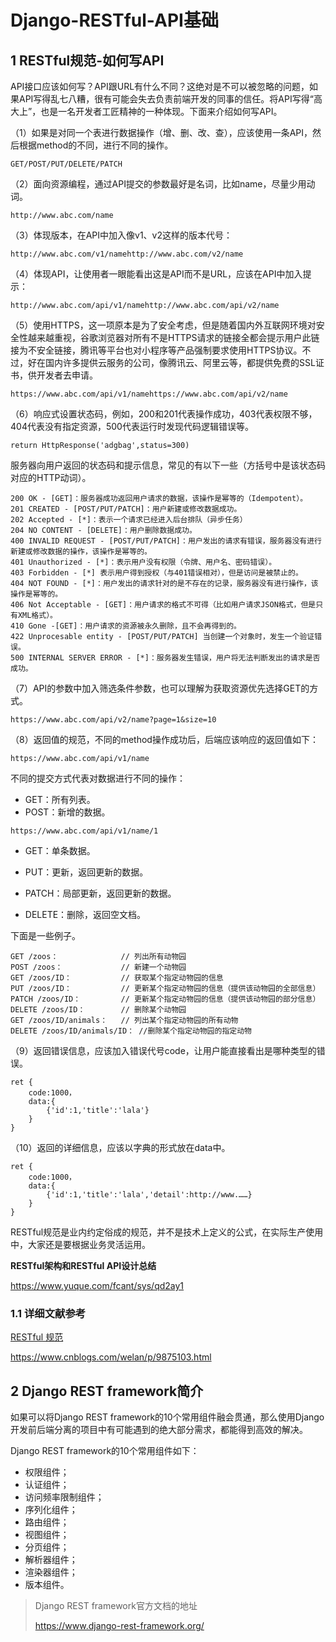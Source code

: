 # Django-RESTful-API基础



## 1 RESTful规范-如何写API

API接口应该如何写？API跟URL有什么不同？这绝对是不可以被忽略的问题，如果API写得乱七八糟，很有可能会失去负责前端开发的同事的信任。将API写得“高大上”，也是一名开发者工匠精神的一种体现。下面来介绍如何写API。



（1）如果是对同一个表进行数据操作（增、删、改、查），应该使用一条API，然后根据method的不同，进行不同的操作。

```
GET/POST/PUT/DELETE/PATCH
```



（2）面向资源编程，通过API提交的参数最好是名词，比如name，尽量少用动词。

```
http://www.abc.com/name
```



（3）体现版本，在API中加入像v1、v2这样的版本代号：

```
http://www.abc.com/v1/namehttp://www.abc.com/v2/name
```



（4）体现API，让使用者一眼能看出这是API而不是URL，应该在API中加入提示：

```
http://www.abc.com/api/v1/namehttp://www.abc.com/api/v2/name
```



（5）使用HTTPS，这一项原本是为了安全考虑，但是随着国内外互联网环境对安全性越来越重视，谷歌浏览器对所有不是HTTPS请求的链接全都会提示用户此链接为不安全链接，腾讯等平台也对小程序等产品强制要求使用HTTPS协议。不过，好在国内许多提供云服务的公司，像腾讯云、阿里云等，都提供免费的SSL证书，供开发者去申请。

```
https://www.abc.com/api/v1/namehttps://www.abc.com/api/v2/name
```



（6）响应式设置状态码，例如，200和201代表操作成功，403代表权限不够，404代表没有指定资源，500代表运行时发现代码逻辑错误等。

```
return HttpResponse('adgbag',status=300)
```





服务器向用户返回的状态码和提示信息，常见的有以下一些（方括号中是该状态码对应的HTTP动词）。

```
200 OK - [GET]：服务器成功返回用户请求的数据，该操作是幂等的（Idempotent）。
201 CREATED - [POST/PUT/PATCH]：用户新建或修改数据成功。
202 Accepted - [*]：表示一个请求已经进入后台排队（异步任务）
204 NO CONTENT - [DELETE]：用户删除数据成功。
400 INVALID REQUEST - [POST/PUT/PATCH]：用户发出的请求有错误，服务器没有进行新建或修改数据的操作，该操作是幂等的。
401 Unauthorized - [*]：表示用户没有权限（令牌、用户名、密码错误）。
403 Forbidden - [*] 表示用户得到授权（与401错误相对），但是访问是被禁止的。
404 NOT FOUND - [*]：用户发出的请求针对的是不存在的记录，服务器没有进行操作，该操作是幂等的。
406 Not Acceptable - [GET]：用户请求的格式不可得（比如用户请求JSON格式，但是只有XML格式）。
410 Gone -[GET]：用户请求的资源被永久删除，且不会再得到的。
422 Unprocesable entity - [POST/PUT/PATCH] 当创建一个对象时，发生一个验证错误。
500 INTERNAL SERVER ERROR - [*]：服务器发生错误，用户将无法判断发出的请求是否成功。
```





（7）API的参数中加入筛选条件参数，也可以理解为获取资源优先选择GET的方式。

```
https://www.abc.com/api/v2/name?page=1&size=10
```



（8）返回值的规范，不同的method操作成功后，后端应该响应的返回值如下：

```
https://www.abc.com/api/v1/name
```



不同的提交方式代表对数据进行不同的操作：

- GET：所有列表。
- POST：新增的数据。

```
https://www.abc.com/api/v1/name/1
```

- GET：单条数据。

- PUT：更新，返回更新的数据。
- PATCH：局部更新，返回更新的数据。
- DELETE：删除，返回空文档。



下面是一些例子。

```
GET /zoos：				// 列出所有动物园
POST /zoos：				// 新建一个动物园
GET /zoos/ID：			// 获取某个指定动物园的信息
PUT /zoos/ID：			// 更新某个指定动物园的信息（提供该动物园的全部信息）
PATCH /zoos/ID：			// 更新某个指定动物园的信息（提供该动物园的部分信息）
DELETE /zoos/ID：		// 删除某个动物园
GET /zoos/ID/animals：	// 列出某个指定动物园的所有动物
DELETE /zoos/ID/animals/ID：	//删除某个指定动物园的指定动物
```



（9）返回错误信息，应该加入错误代号code，让用户能直接看出是哪种类型的错误。

```
ret {
    code:1000，
    data:{
        {'id':1,'title':'lala'}
    }
}
```



（10）返回的详细信息，应该以字典的形式放在data中。

```
ret { 
    code:1000，
    data:{
        {'id':1,'title':'lala','detail':http://www.……}
    }
}
```

RESTful规范是业内约定俗成的规范，并不是技术上定义的公式，在实际生产使用中，大家还是要根据业务灵活运用。



**RESTful架构和RESTful API设计总结**

https://www.yuque.com/fcant/sys/qd2ay1





### 1.1 详细文献参考

[RESTful 规范](https://www.cnblogs.com/welan/p/9875103.html)

https://www.cnblogs.com/welan/p/9875103.html





## 2 Django REST framework简介

如果可以将Django REST framework的10个常用组件融会贯通，那么使用Django开发前后端分离的项目中有可能遇到的绝大部分需求，都能得到高效的解决。

Django REST framework的10个常用组件如下：



- 权限组件；
- 认证组件；
- 访问频率限制组件；
- 序列化组件；
- 路由组件；
- 视图组件；
- 分页组件；
- 解析器组件；
- 渲染器组件；
- 版本组件。







> Django REST framework官方文档的地址
>
> [https://www.django-rest-framework.org/ ](https://www.django-rest-framework.org/)






